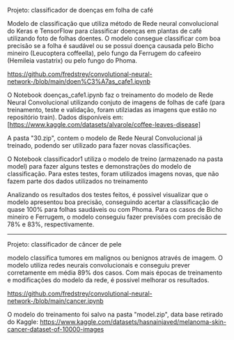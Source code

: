 Projeto: classificador de doenças em folha de café

Modelo de classificação que utiliza método de Rede neural convolucional do Keras e TensorFlow para classificar doenças em plantas de café utilizando foto de folhas doentes. O modelo consegue classificar com boa precisão se a folha é saudável ou se possui doença causada pelo Bicho mineiro (Leucoptera coffeella), pelo fungo da Ferrugem do cafeeiro (Hemileia vastatrix) ou pelo fungo do Phoma.

https://github.com/fredstrey/convolutional-neural-network-/blob/main/doen%C3%A7as_cafe1.ipynb


O Notebook doenças_cafe1.ipynb faz o treinamento do modelo de Rede Neural Convolucional utilizando conjuto de imagens de folhas de café (para treinamento, teste e validação, foram utilziadas as imagens que estão no repositório train).
Dados disponíveis em: [https://www.kaggle.com/datasets/alvarole/coffee-leaves-disease]

A pasta "30.zip", contem o modelo de Rede Neural Convolucional já treinado, podendo ser utilizado para fazer novas classificações.

O Notebook classificador1 utiliza o modelo de treino (armazenado na pasta model) para fazer alguns testes e demonstrações do modelo de classificação.
Para estes testes, foram utilizados imagens novas, que não fazem parte dos dados utilizados no treinamento

Analizando os resultados dos testes feitos, é possivel visualizar que o modelo apresentou boa precisão, conseguindo acertar a classificação de quase 100% para folhas saudáveis ou com Phoma. Para os casos de Bicho mineiro e Ferrugem, o modelo conseguiu fazer previsões com precisão de 78% e 83%, respectivamente.



*****************************************************************************************************************************************************



Projeto: classificador de câncer de pele

modelo classifica tumores em malignos ou benignos através de imagem. O modelo utiliza redes neurais convolucionais e conseguiu prever corretamente em média 89% dos casos. Com mais épocas de treinamento e modificações do modelo da rede, é possivel melhorar os resultados.

https://github.com/fredstrey/convolutional-neural-network-/blob/main/cancer.ipynb

O modelo do treinamento foi salvo na pasta "model.zip", data base retirado do Kaggle: https://www.kaggle.com/datasets/hasnainjaved/melanoma-skin-cancer-dataset-of-10000-images

